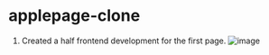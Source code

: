 ﻿# applepage-clone

1. Created a half frontend development for the first page.
 ![image](https://github.com/marshmirullo/applepage-clone/assets/73978896/ddca4d2e-0854-4f35-bbf5-8ad94fd84a02)
